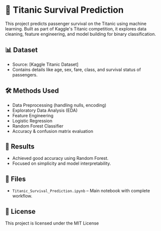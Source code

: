 # 🚢 Titanic Survival Prediction

This project predicts passenger survival on the Titanic using machine learning. Built as part of Kaggle's Titanic competition, it explores data cleaning, feature engineering, and model building for binary classification.

## 📊 Dataset
- Source: [Kaggle Titanic Dataset]
- Contains details like age, sex, fare, class, and survival status of passengers.

## 🛠️ Methods Used
- Data Preprocessing (handling nulls, encoding)
- Exploratory Data Analysis (EDA)
- Feature Engineering
- Logistic Regression
- Random Forest Classifier
- Accuracy & confusion matrix evaluation

## 🧾 Results
- Achieved good accuracy using Random Forest.
- Focused on simplicity and model interpretability.

## 📁 Files
- `Titanic_Survival_Prediction.ipynb` – Main notebook with complete workflow.

## 📜 License
This project is licensed under the MIT License 
